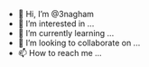 - 👋 Hi, I’m @3nagham
- 👀 I’m interested in ...
- 🌱 I’m currently learning ...
- 💞️ I’m looking to collaborate on ...
- 📫 How to reach me ...

<!---
3nagham/3nagham is a ✨ special ✨ repository because its `README.md` (this file) appears on your GitHub profile.
You can click the Preview link to take a look at your changes.
--->
